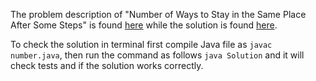 The problem description of "Number of Ways to Stay in the Same Place After Some Steps" is found [here](https://leetcode.com/problems/number-of-ways-to-stay-in-the-same-place-after-some-steps/) while the solution is found [here](https://github.com/aurimas13/Solutions-To-Problems/blob/main/LeetCode/Java%20Solutions/Number%20of%20Ways%20to%20Stay%20in%20the%20Same%20Place%20After%20Some%20Steps/number.java).

To check the solution in terminal first compile Java file as `javac number.java`, then run the command as follows `java Solution` and it will check tests and if the solution works correctly.
